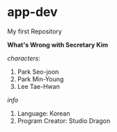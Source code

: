 # app-dev
My first Repository


**What's Wrong with Secretary Kim**

*characters:*
1. Park Seo-joon
2. Park Min-Young
3. Lee Tae-Hwan

*info*
1. Language: Korean
2. Program Creator: Studio Dragon

